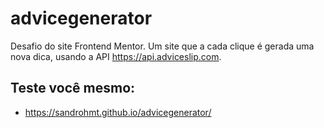 # advicegenerator

Desafio do site Frontend Mentor.
Um site que a cada clique é gerada uma nova dica, usando a API https://api.adviceslip.com.

## Teste você mesmo:

- https://sandrohmt.github.io/advicegenerator/




